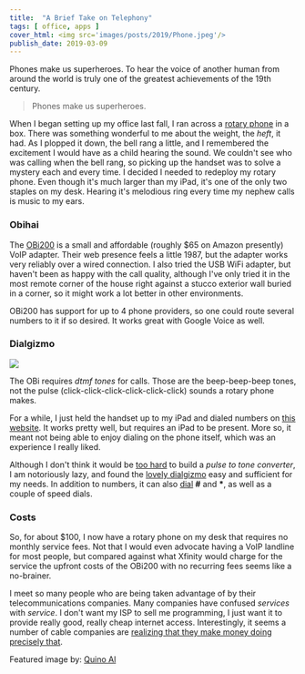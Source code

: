 ```yaml
---
title:  "A Brief Take on Telephony"
tags: [ office, apps ]
cover_html: <img src='images/posts/2019/Phone.jpeg'/>
publish_date: 2019-03-09
---
```


Phones make us superheroes. To hear the voice of another human from around the world is truly one of the greatest achievements of the 19th century. 

> Phones make us superheroes.


When I began setting up my office last fall, I ran across a [rotary phone](https://s3.amazonaws.com/lowres.cartoonstock.com/telecommunications-grandfather-grandkid-granddad-grandchild-generation_gap-mlyn3780_low.jpg) in a box. There was something wonderful to me about the weight, the *heft*, it had. As I plopped it down, the bell rang a little, and I remembered the excitement I would have as a child hearing the sound. We couldn't see who was calling when the bell rang, so picking up the handset was to solve a mystery each and every time. I decided I needed to redeploy my rotary phone. Even though it's much larger than my iPad, it's one of the only two staples on my desk. Hearing it's melodious ring every time my nephew calls is music to my ears.

### Obihai

The [OBi200](https://www.obitalk.com/info/products/obi200) is a small and affordable (roughly $65 on Amazon presently) VoIP adapter. Their web presence feels a little 1987, but the adapter works very reliably over a wired connection. I also tried the USB WiFi adapter, but haven't been as happy with the call quality, although I've only tried it in the most remote corner of the house right against a stucco exterior wall buried in a corner, so it might work a lot better in other environments. 

OBi200 has support for up to 4 phone providers, so one could route several numbers to it if so desired. It works great with Google Voice as well. 

### Dialgizmo

![](https://www.dialgizmo.com/images/dialgizmo_200.jpg#left)

The OBi requires *dtmf tones* for calls. Those are the beep-beep-beep tones, not the pulse (click-click-click-click-click-click) sounds a rotary phone makes. 

For a while, I just held the handset up to my iPad and dialed numbers on [this website](http://onlinetonegenerator.com/dtmf.html). It works pretty well, but requires an iPad to be present. More so, it meant not being able to enjoy dialing on the phone itself, which was an experience I really liked. 

Although I don't think it would be [too hard](http://tech.mattmillman.com/projects/building-your-own-pulse-to-tone-converter/) to build a *pulse to tone converter*, I am notoriously lazy, and found the [lovely dialgizmo](https://www.dialgizmo.com/) easy and sufficient for my needs. In addition to numbers, it can also [dial](https://www.dialgizmo.com/how_it_works.html) **#** and __*__, as well as a couple of speed dials. 

### Costs

So, for about $100, I now have a rotary phone on my desk that requires no monthly service fees. Not that I would even advocate having a VoIP landline for most people, but compared against what Xfinity would charge for the service the upfront costs of the OBi200 with no recurring fees seems like a no-brainer.

I meet so many people who are being taken advantage of by their telecommunications companies. Many companies have confused *services* with *service*. I don't want my ISP to sell me programming, I just want it to provide really good, really cheap internet access. Interestingly, it seems a number of cable companies are [realizing that they make money doing precisely that](https://www.thestreet.com/story/14361688/1/comcast-charter-cord-cutting.html). 



Featured image by: [Quino Al](https://unsplash.com/@quinoal?utm_medium=referral&amp;utm_campaign=photographer-credit&amp;utm_content=creditBadge)




